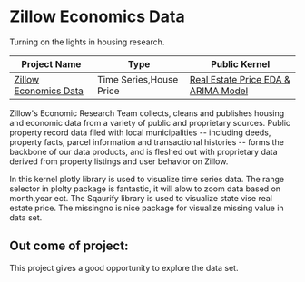 # Zillow Economics Data
Turning on the lights in housing research.

| Project Name | Type  | Public Kernel |
| ------ | ------ | ------ | 
| [Zillow Economics Data](https://www.kaggle.com/zillow/zecon) | Time Series,House Price| [Real Estate Price EDA & ARIMA Model](https://www.kaggle.com/sudhirnl7/real-estate-price-eda-arima-model) |

Zillow's Economic Research Team collects, cleans and publishes housing and economic data from a variety of public and proprietary sources. Public property record data filed with local municipalities -- including deeds, property facts, parcel information and transactional histories -- forms the backbone of our data products, and is fleshed out with proprietary data derived from property listings and user behavior on Zillow.

In this kernel plotly library is used to visualize time series data. The range selector in plolty package is fantastic, it will alow to zoom data based on month,year ect. The Sqaurify library is used to visualize state vise real estate price. The missingno is nice package for visualize missing value in data set.

## Out come of project:
This project gives a good opportunity to explore the data set.